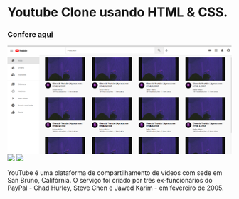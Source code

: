 <h1 align="left">Youtube Clone usando HTML & CSS.</h1>
   
<h3 align="left">Confere <a href="https://devrailan.github.io/DevRailan-clone.Spotify.github.io/">aqui</a></h3>   
<img align="center" src="Captura de tela 2022-09-29 145531.png">
<div inline:block>
    <img src="https://img.shields.io/badge/html5-%23E34F26.svg?style=for-the-badge&logo=html5&logoColor=white" />
    <img src="https://img.shields.io/badge/css3-%231572B6.svg?style=for-the-badge&logo=css3&logoColor=white" />
</div>

<p align="left">YouTube é uma plataforma de compartilhamento
de vídeos com sede em San Bruno, Califórnia. O serviço foi
criado por três ex-funcionários do PayPal - Chad Hurley,
Steve Chen e Jawed Karim - em fevereiro de 2005.</p>
